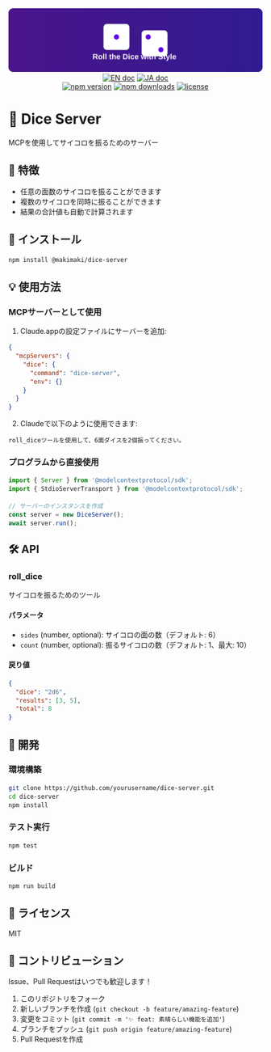 <div align="center">
  <img src="assets/header.svg" alt="Dice Server Header" width="800">
</div>

<div align="center">
  <a href="README.md"><img src="https://img.shields.io/badge/english-document-white.svg" alt="EN doc"></a>
  <a href="README.ja.md"><img src="https://img.shields.io/badge/ドキュメント-日本語-white.svg" alt="JA doc"/></a>
</div>

<div align="center">
  <a href="https://www.npmjs.com/package/@makimaki/dice-server"><img src="https://img.shields.io/npm/v/@makimaki/dice-server.svg" alt="npm version"></a>
  <a href="https://www.npmjs.com/package/@makimaki/dice-server"><img src="https://img.shields.io/npm/dm/@makimaki/dice-server.svg" alt="npm downloads"></a>
  <a href="https://github.com/yourusername/dice-server/blob/main/LICENSE"><img src="https://img.shields.io/badge/license-MIT-blue.svg" alt="license"></a>
</div>

# 🎲 Dice Server

MCPを使用してサイコロを振るためのサーバー

## 🌟 特徴

- 任意の面数のサイコロを振ることができます
- 複数のサイコロを同時に振ることができます
- 結果の合計値も自動で計算されます

## 🚀 インストール

```bash
npm install @makimaki/dice-server
```

## 💡 使用方法

### MCPサーバーとして使用

1. Claude.appの設定ファイルにサーバーを追加:

```json
{
  "mcpServers": {
    "dice": {
      "command": "dice-server",
      "env": {}
    }
  }
}
```

2. Claudeで以下のように使用できます:

```
roll_diceツールを使用して、6面ダイスを2個振ってください。
```

### プログラムから直接使用

```typescript
import { Server } from '@modelcontextprotocol/sdk';
import { StdioServerTransport } from '@modelcontextprotocol/sdk';

// サーバーのインスタンスを作成
const server = new DiceServer();
await server.run();
```

## 🛠️ API

### roll_dice

サイコロを振るためのツール

#### パラメータ

- `sides` (number, optional): サイコロの面の数（デフォルト: 6）
- `count` (number, optional): 振るサイコロの数（デフォルト: 1、最大: 10）

#### 戻り値

```json
{
  "dice": "2d6",
  "results": [3, 5],
  "total": 8
}
```

## 🔧 開発

### 環境構築

```bash
git clone https://github.com/yourusername/dice-server.git
cd dice-server
npm install
```

### テスト実行

```bash
npm test
```

### ビルド

```bash
npm run build
```

## 📝 ライセンス

MIT

## 👥 コントリビューション

Issue、Pull Requestはいつでも歓迎します！

1. このリポジトリをフォーク
2. 新しいブランチを作成 (`git checkout -b feature/amazing-feature`)
3. 変更をコミット (`git commit -m '✨ feat: 素晴らしい機能を追加'`)
4. ブランチをプッシュ (`git push origin feature/amazing-feature`)
5. Pull Requestを作成
